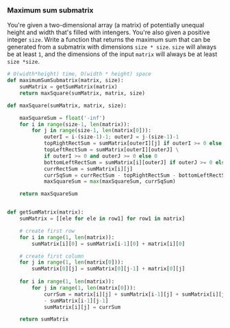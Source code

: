 ### Maximum sum submatrix
You're given a two-dimensional array (a matrix) of potentially unequal height and width that's filled with intengers. You're also given a positive integer `size`.
Write a function that returns the maximum sum that can be generated from a submatrix with dimensions `size * size`.
`size` will always be at least `1`, and the dimensions of the input `matrix` will always be at least `size *size`.
```python
# O(width*height) time, O(width * height) space
def maximumSumSubmatrix(matrix, size):
    sumMatrix = getSumMatrix(matrix)
    return maxSquare(sumMatrix, matrix, size)

def maxSquare(sumMatrix, matrix, size):

    maxSquareSum = float('-inf')
    for i in range(size-1, len(matrix)):
        for j in range(size-1, len(matrix[0])):
            outerI = i-(size-1)-1; outerJ = j-(size-1)-1
            topRightRectSum = sumMatrix[outerI][j] if outerI >= 0 else 0
            topLeftRectSum = sumMatrix[outerI][outerJ] \
            if outerI >= 0 and outerJ >= 0 else 0
            bottomLeftRectSum = sumMatrix[i][outerJ] if outerJ >= 0 else 0
            currRectSum = sumMatrix[i][j]
            currSqSum = currRectSum - topRightRectSum - bottomLeftRectSum + topLeftRectSum 
            maxSquareSum = max(maxSquareSum, currSqSum)

    return maxSquareSum


def getSumMatrix(matrix):
    sumMatrix = [[ele for ele in row1] for row1 in matrix]

    # create first row 
    for i in range(1, len(matrix)):
        sumMatrix[i][0] = sumMatrix[i-1][0] + matrix[i][0]

    # create first column
    for j in range(1, len(matrix[0])):
        sumMatrix[0][j] = sumMatrix[0][j-1] + matrix[0][j]
    
    for i in range(1, len(matrix)):
        for j in range(1, len(matrix[0])):
            currSum = matrix[i][j] + sumMatrix[i-1][j] + sumMatrix[i][j-1] \
            - sumMatrix[i-1][j-1]
            sumMatrix[i][j] = currSum

    return sumMatrix 
```
